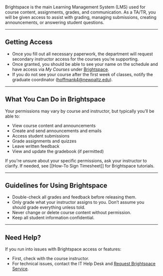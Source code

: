 
Brightspace is the main Learning Management System (LMS) used for course content, assignments, grades, and communication. As a TA/TR, you will be given access to assist with grading, managing submissions, creating announcements, or answering student questions.

---
## Getting Access

- Once you fill out all necessary paperwork, the department will request secondary instructor access for the courses you’re supporting.
- Once granted, you should be able to see your name on the schedule and have access via *My Courses* under [Brightspace](https://mylearning.suny.edu/). 
- If you do not see your course after the first week of classes, notify the graduate coordinator ([hoffmank4@newpaltz.edu](mailto:hoffmank4@newpaltz.edu)).

---
## What You Can Do in Brightspace

Your permissions may vary by course and instructor, but typically you’ll be able to:

- View course content and announcements
- Create and send announcements and emails
- Access student submissions
- Grade assignments and quizzes
- Leave written feedback
- View and update the gradebook (if permitted)

If you're unsure about your specific permissions, ask your instructor to clarify. If needed, see [[How-To Sign Timesheet]] for Brightspace tutorials.

---
## Guidelines for Using Brightspace

- Double-check all grades and feedback before releasing them.
- Only grade what your instructor assigns to you. Don’t assume you should grade everything unless told.
- Never change or delete course content without permission.
- Keep all student information confidential.

---
## Need Help?

If you run into issues with Brightspace access or features:

- First, check with the course instructor.
- For technical issues, contact the IT Help Desk and [Request Brightspace Service](https://newpaltz.teamdynamix.com/TDClient/1905/Portal/Requests/ServiceDet?ID=51541).

